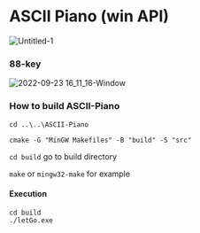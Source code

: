 # ASCII Piano (win API)

![Untitled-1](https://user-images.githubusercontent.com/99725123/209664289-bd2c57e2-835b-4876-b9b6-c033a3c36a98.jpg)

### 88-key

![2022-09-23 16_11_16-Window](https://user-images.githubusercontent.com/99725123/191948321-a46228ac-72b9-4283-8a4c-924f3c4acb5d.png)

### How to build ASCII-Piano

`cd ..\..\ASCII-Piano`

`cmake -G "MinGW Makefiles" -B "build" -S "src"`

`cd build` go to build directory

`make` or `mingw32-make` for example

#### Execution
```
cd build
./letGo.exe
```
